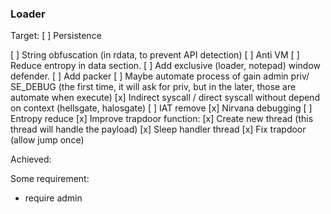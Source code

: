 ### Loader
Target:
[ ] Persistence

[ ] String obfuscation (in rdata, to prevent API detection)
[ ] Anti VM
[ ] Reduce entropy in data section.
[ ] Add exclusive (loader, notepad) window defender.
[ ] Add packer
[ ] Maybe automate process of gain admin priv/ SE_DEBUG (the first time, it will ask for priv, but in the later, those are automate when execute)
[x] Indirect syscall / direct syscall without depend on context (hellsgate, halosgate)
[ ] IAT remove
[x] Nirvana debugging
[ ] Entropy reduce
[x] Improve trapdoor function:
    [x] Create new thread (this thread will handle the payload)
    [x] Sleep handler thread
    [x] Fix trapdoor (allow jump once)

Achieved:

Some requirement:
-   require admin